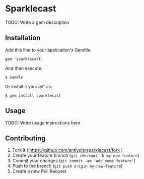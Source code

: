 # Sparklecast

TODO: Write a gem description

## Installation

Add this line to your application's Gemfile:

    gem 'sparklecast'

And then execute:

    $ bundle

Or install it yourself as:

    $ gem install sparklecast

## Usage

TODO: Write usage instructions here

## Contributing

1. Fork it ( https://github.com/antlypls/sparklecast/fork )
2. Create your feature branch (`git checkout -b my-new-feature`)
3. Commit your changes (`git commit -am 'Add some feature'`)
4. Push to the branch (`git push origin my-new-feature`)
5. Create a new Pull Request
